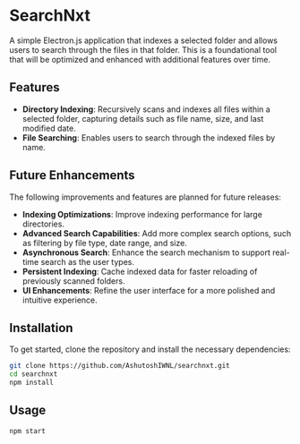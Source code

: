 # SearchNxt

A simple Electron.js application that indexes a selected folder and allows users to search through the files in that folder. This is a foundational tool that will be optimized and enhanced with additional features over time.

## Features

- **Directory Indexing**: Recursively scans and indexes all files within a selected folder, capturing details such as file name, size, and last modified date.
- **File Searching**: Enables users to search through the indexed files by name.

## Future Enhancements

The following improvements and features are planned for future releases:

- **Indexing Optimizations**: Improve indexing performance for large directories.
- **Advanced Search Capabilities**: Add more complex search options, such as filtering by file type, date range, and size.
- **Asynchronous Search**: Enhance the search mechanism to support real-time search as the user types.
- **Persistent Indexing**: Cache indexed data for faster reloading of previously scanned folders.
- **UI Enhancements**: Refine the user interface for a more polished and intuitive experience.

## Installation

To get started, clone the repository and install the necessary dependencies:

```bash
git clone https://github.com/AshutoshIWNL/searchnxt.git
cd searchnxt
npm install
```

## Usage

```bash
npm start
```